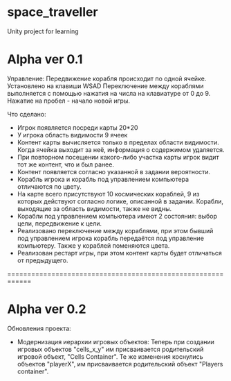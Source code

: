 ﻿# space_traveller
Unity project for learning

# Alpha ver 0.1

Управление:
Передвижение корабля происходит по одной ячейке. Установлено на клавиши WSAD
Переключение между кораблями выполняется с помощью нажатия на числа на клавиатуре от 0 до 9.
Нажатие на пробел - начало новой игры.

Что сделано:
- Игрок появляется посреди карты 20*20
- У игрока область видимости 9 ячеек
- Контент карты вычисляется только в пределах области видимости. Когда ячейка выходит за неё, информация о содержимом удаляется.
- При повторном посещении какого-либо участка карты игрок видит тот же контент, что и был ранее.
- Контент появляется согласно указанной в задании вероятности.
- Корабль игрока и корабль под управлением компьютера отличаются по цвету.
- На карте всего присутствуют 10 космических кораблей, 9 из которых действуют согласно логике, описанной в задании. Корабли, выходящие за область видимости, также не видны.
- Корабли под управлением компьютера имеют 2 состояния: выбор цели, передвижение к цели.
- Реализовано переключение между кораблями, при этом бывший под управлением игрока корабль передаётся под управление компьютеру. Также у кораблей поменяются цвета.
- Реализован рестарт игры, при этом контент карты будет отличаться от предыдущего. 

============================================================

# Alpha ver 0.2

Обновления проекта:

- Модернизация иерархии игровых объектов:
Теперь при создании игровых объектов "cells_x_y" им присваивается родительский игровой объект, "Cells Container". Те же изменения коснулись объектов "playerX", им присваивается родительский объект "Players container".